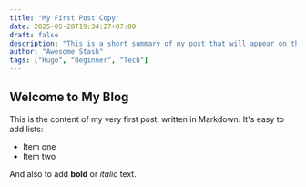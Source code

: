 ```yaml
---
title: "My First Post Copy"
date: 2025-05-28T19:34:27+07:00
draft: false
description: "This is a short summary of my post that will appear on the blog listing page."
author: "Awesome Stash"
tags: ["Hugo", "Beginner", "Tech"]
---
```


## Welcome to My Blog

This is the content of my very first post, written in Markdown. It's easy to add lists:

* Item one
* Item two

And also to add **bold** or *italic* text.
